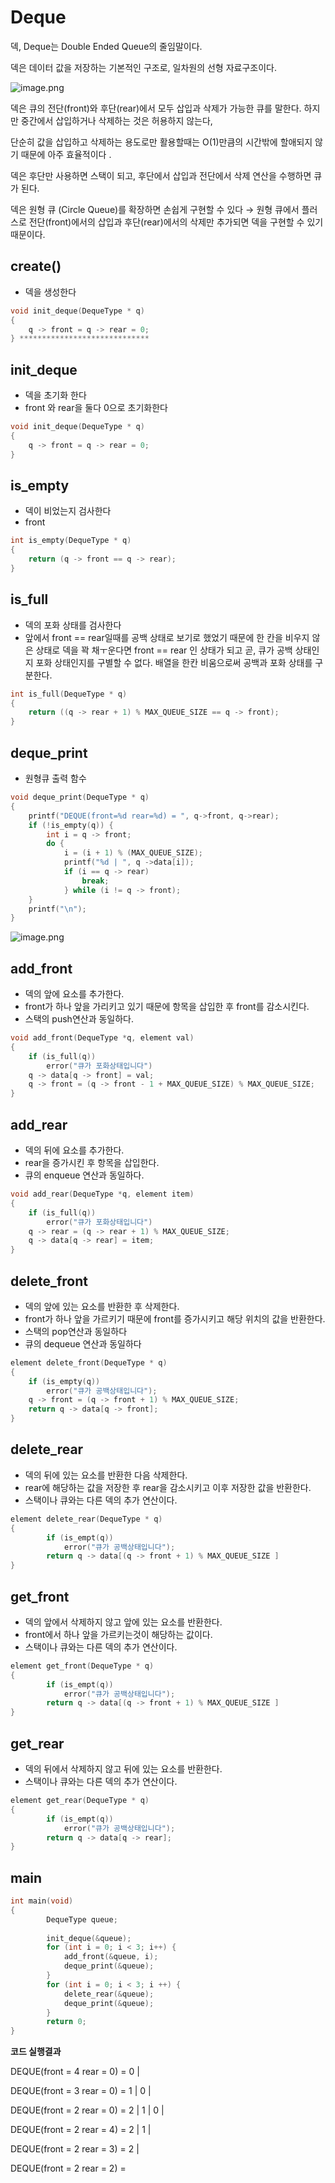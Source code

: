 # Deque

덱, Deque는 Double Ended Queue의 줄임말이다. 

덱은 데이터 값을 저장하는 기본적인 구조로, 일차원의 선형 자료구조이다.

![image.png](attachment:08e8a395-58ff-4f04-9379-3549295e7bd7:image.png)

덱은 큐의 전단(front)와 후단(rear)에서 모두 삽입과 삭제가 가능한 큐를 말한다. 하지만 중간에서 삽입하거나 삭제하는 것은 허용하지 않는다, 

단순히 값을 삽입하고 삭제하는 용도로만 활용할때는 O(1)만큼의 시간밖에 할애되지 않기 때문에 아주 효율적이다 . 

덱은 후단만 사용하면 스택이 되고, 후단에서 삽입과 전단에서 삭제 연산을 수행하면 큐가 된다.

덱은 원형 큐 (Circle Queue)를 확장하면 손쉽게 구현할 수 있다 → 원형 큐에서 플러스로 전단(front)에서의 삽입과 후단(rear)에서의 삭제만 추가되면 덱을 구현할 수 있기 때문이다. 

## create()

- 덱을 생성한다

```c
void init_deque(DequeType * q)
{
	q -> front = q -> rear = 0;
} *****************************
```

## init_deque

- 덱을 초기화 한다
- front 와 rear을 둘다 0으로 초기화한다

```c
void init_deque(DequeType * q)
{
	q -> front = q -> rear = 0;
}
```

## is_empty

- 덱이 비었는지 검사한다
- front

```c
int is_empty(DequeType * q)
{
	return (q -> front == q -> rear);
}
```

## is_full

- 덱의 포화 상태를 검사한다
- 앞에서 front == rear일때를 공백 상태로 보기로 했었기 때문에 한 칸을 비우지 않은 상태로 덱을 꽉 채ㅜ운다면 front == rear 인 상태가 되고 곧, 큐가 공백 상태인지 포화 상태인지를 구별할 수 없다. 배열을 한칸 비움으로써 공백과 포화 상태를 구분한다.

```c
int is_full(DequeType * q)
{
	return ((q -> rear + 1) % MAX_QUEUE_SIZE == q -> front);
}
```

## deque_print

- 원형큐 출력 함수

```c
void deque_print(DequeType * q)
{
	printf("DEQUE(front=%d rear=%d) = ", q->front, q->rear);
	if (!is_empty(q)) {
		int i = q -> front;
		do {
			i = (i + 1) % (MAX_QUEUE_SIZE);
			printf("%d | ", q ->data[i]);
			if (i == q -> rear)
				break;
			} while (i != q -> front);
 	}
 	printf("\n");
}
```

![image.png](attachment:2a73d157-fe26-4776-a728-2ffd9da0e89d:image.png)

## add_front

- 덱의 앞에 요소를 추가한다.
- front가 하나 앞을 가리키고 있기 때문에 항목을 삽입한 후 front를 감소시킨다.
- 스택의 push연산과 동일하다.

```c
void add_front(DequeType *q, element val)
{
	if (is_full(q))
		error("큐가 포화상태입니다")
	q -> data[q -> front] = val;
	q -> front = (q -> front - 1 + MAX_QUEUE_SIZE) % MAX_QUEUE_SIZE;
}
```

## add_rear

- 덱의 뒤에 요소를 추가한다.
- rear을 증가시킨 후 항목을 삽입한다.
- 큐의 enqueue 연산과 동일하다.

```c
void add_rear(DequeType *q, element item)
{
	if (is_full(q))
		error("큐가 포화상태입니다")
	q -> rear = (q -> rear + 1) % MAX_QUEUE_SIZE;
	q -> data[q -> rear] = item;
}
```

## delete_front

- 덱의 앞에 있는 요소를 반환한 후 삭제한다.
- front가 하나 앞을 가르키기 때문에 front를 증가시키고 해당 위치의 값을 반환한다.
- 스택의 pop연산과 동일하다
- 큐의 dequeue 연산과 동일하다

```c
element delete_front(DequeType * q)
{
	if (is_empty(q))
		error("큐가 공백상태입니다");
	q -> front = (q -> front + 1) % MAX_QUEUE_SIZE;
	return q -> data[q -> front];
}
```

## delete_rear

- 덱의 뒤에 있는 요소를 반환한 다음 삭제한다.
- rear에 해당하는 값을 저장한 후 rear을 감소시키고 이후 저장한 값을 반환한다.
- 스택이나 큐와는 다른 덱의 추가 연산이다.

```c
element delete_rear(DequeType * q)
{
		if (is_empt(q))
			error("큐가 공백상태입니다");
		return q -> data[(q -> front + 1) % MAX_QUEUE_SIZE ]
}
```

## get_front

- 덱의 앞에서 삭제하지 않고 앞에 있는 요소를 반환한다.
- front에서 하나 앞을 가르키는것이 해당하는 값이다.
- 스택이나 큐와는 다른 덱의 추가 연산이다.

```c
element get_front(DequeType * q)
{
		if (is_empt(q))
			error("큐가 공백상태입니다");
		return q -> data[(q -> front + 1) % MAX_QUEUE_SIZE ]
}
```

## get_rear

- 덱의 뒤에서 삭제하지 않고 뒤에 있는 요소를 반환한다.
- 스택이나 큐와는 다른 덱의 추가 연산이다.

```c
element get_rear(DequeType * q)
{
		if (is_empt(q))
			error("큐가 공백상태입니다");
		return q -> data[q -> rear];
}
```

## main

```c
int main(void)
{
		DequeType queue;
		
		init_deque(&queue);
		for (int i = 0; i < 3; i++) {
			add_front(&queue, i);
			deque_print(&queue);
		}
		for (int i = 0; i < 3; i ++) {
			delete_rear(&queue);
			deque_print(&queue);
		}
		return 0;
}
```

**코드 실행결과** 

DEQUE(front = 4 rear = 0) = 0 |

DEQUE(front = 3 rear = 0) = 1 | 0 |

DEQUE(front = 2 rear = 0) = 2 | 1 | 0 |

DEQUE(front = 2 rear = 4) = 2 | 1 |  

DEQUE(front = 2 rear = 3) = 2 | 

DEQUE(front = 2 rear = 2) =